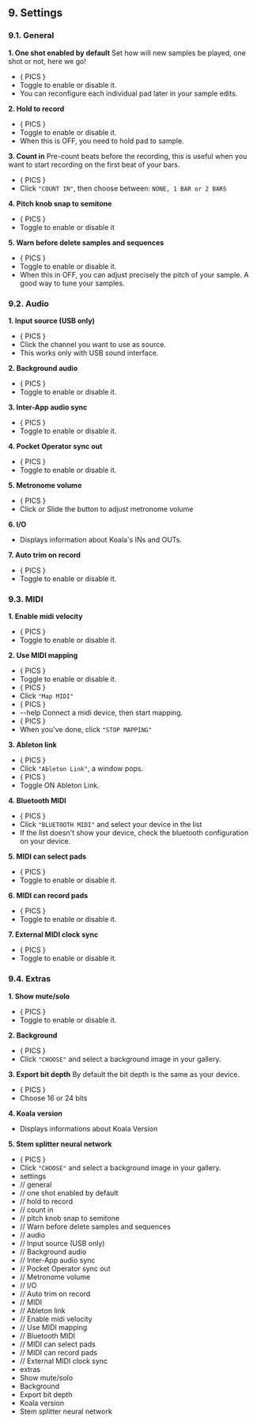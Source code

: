 ## 9. Settings

### 9.1. General

**1. One shot enabled by default**
Set how will new samples be played, one shot or not, here we go!
- { PICS }
- Toggle to enable or disable it. 
- You can reconfigure each individual pad later in your sample edits.

**2. Hold to record**
- { PICS }
- Toggle to enable or disable it.
- When this is OFF, you need to hold pad to sample.

**3. Count in**
Pre-count beats before the recording, this is useful when you want to start recording on the first beat of your bars.
- { PICS }
- Click `"COUNT IN"`, then choose between: `NONE, 1 BAR or 2 BARS`

**4. Pitch knob snap to semitone**
- { PICS }
- Toggle to enable or disable it

**5. Warn before delete samples and sequences**
- { PICS }
- Toggle to enable or disable it.
- When this in OFF, you can adjust precisely the pitch of your sample. A good way to tune your samples.

### 9.2. Audio
**1. Input source (USB only)**
- { PICS }
- Click the channel you want to use as source. 
- This works only with USB sound interface.

**2. Background audio**
- { PICS }
- Toggle to enable or disable it. 

**3. Inter-App audio sync**
- { PICS }
- Toggle to enable or disable it. 

**4. Pocket Operator sync out**
- { PICS }
- Toggle to enable or disable it. 

**5. Metronome volume**
- { PICS }
- Click or Slide the button to adjust metronome volume

**6. I/O**
- Displays information about Koala's INs and OUTs.

**7. Auto trim on record**
- { PICS }
- Toggle to enable or disable it. 

### 9.3. MIDI

**1. Enable midi velocity**
- { PICS }
- Toggle to enable or disable it. 

**2. Use MIDI mapping**
- { PICS }
- Toggle to enable or disable it. 
- { PICS }
- Click `"Map MIDI"`
- { PICS }
- --help Connect a midi device, then start mapping.
- { PICS }
- When you've done, click `"STOP MAPPING"`

**3. Ableton link**
- { PICS }
- Click `"Ableton Link"`, a window pops.
- { PICS }
- Toggle ON Ableton Link.

**4. Bluetooth MIDI**
- { PICS }
- Click `"BLUETOOTH MIDI"` and select your device in the list
- If the list doesn't show your device, check the bluetooth configuration on your device.

**5. MIDI can select pads**
- { PICS }
- Toggle to enable or disable it.

**6. MIDI can record pads**
- { PICS }
- Toggle to enable or disable it. 

**7. External MIDI clock sync**
- { PICS }
- Toggle to enable or disable it. 

### 9.4. Extras

**1. Show mute/solo**
- { PICS }
- Toggle to enable or disable it. 

**2. Background**
- { PICS }
- Click `"CHOOSE"` and select a background image in your gallery.

**3. Export bit depth**
By default the bit depth is the same as your device.
- { PICS }
- Choose 16 or 24 bits

**4. Koala version**
- Displays informations about Koala Version

**5. Stem splitter neural network**
- { PICS }
- Click `"CHOOSE"` and select a background image in your gallery.
- settings
- // general
- // one shot enabled by default
- // hold to record
- // count in
- // pitch knob snap to semitone
- // Warn before delete samples and sequences
- // audio
- // Input source (USB only)
- // Background audio
- // Inter-App audio sync
- // Pocket Operator sync out
- // Metronome volume
- // I/O
- // Auto trim on record
- // MIDI
- // Ableton link
- // Enable midi velocity
- // Use MIDI mapping
- // Bluetooth MIDI
- // MIDI can select pads
- // MIDI can record pads
- // External MIDI clock sync
- extras
- Show mute/solo
- Background
- Export bit depth
- Koala version
- Stem splitter neural network
